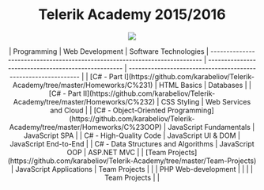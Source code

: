 <h1 align="center">Telerik Academy 2015/2016</h1>

<p align="center"><a href="http://academy.telerik.com/"><img src="https://raw.github.com/flextry/Telerik-Academy/master/Programming%20with%20C%23/Codes/Other/Telerik.png" /></a></p>
<div align="center">
| Programming                                                                 | Web Development                                     | Software Technologies
| --------------------------------------------------------------------------- | --------------------------------------------------- | -------------------------------------------------------------- |
| [C# - Part I](https://github.com/karabeliov/Telerik-Academy/tree/master/Homeworks/C%231)                                                  | HTML Basics                                         | Databases                                                      |
| [C# - Part II](https://github.com/karabeliov/Telerik-Academy/tree/master/Homeworks/C%232)                                                | CSS Styling                                         | Web Services and Cloud                                         |
| [C# - Object-Oriented Programming](https://github.com/karabeliov/Telerik-Academy/tree/master/Homeworks/C%23OOP)        | JavaScript Fundamentals                             | JavaScript SPA                                                 |
| C# - High-Quality Code						                              | JavaScript UI & DOM                                 | JavaScript End-to-End                                          |
| C# - Data Structures and Algorithms                                         | JavaScript OOP                                     | ASP.NET MVC                                                    |
| [Team Projects](https://github.com/karabeliov/Telerik-Academy/tree/master/Team-Projects)                                                                 | JavaScript Applications                             |  Team Projects                                                       | 
|                                                                    | PHP Web-development                                 |                                                                |
|                                                                             | Team Projects                                            |                                                               |
</div>
